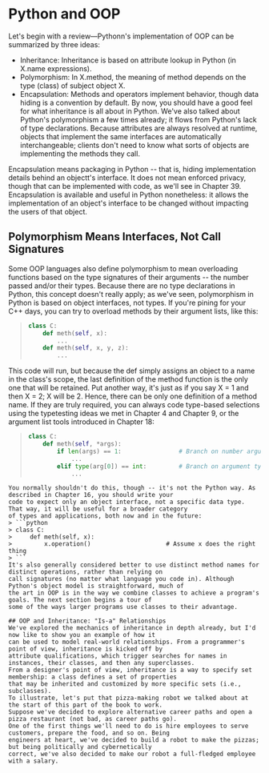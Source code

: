 # Python and OOP
Let's begin with a review—Pythonn's implementation of OOP can be summarized by three ideas:
- Inheritance: Inheritance is based on attribute lookup in Python (in X.name expressions).
- Polymorphism: In X.method, the meaning of method depends on the type (class) of subject object X.
- Encapsulation: Methods and operators implement behavior, though data hiding is a convention by default.
By now, you should have a good feel for what inheritance is all about in Python. We've also talked about Python's 
polymorphism a few times already; it flows from Python's lack of type declarations. Because attributes are always 
resolved at runtime, objects that implement the same interfaces are automatically interchangeable; clients don't 
need to know what sorts of objects are implementing the methods they call.

Encapsulation means packaging in Python -- that is, hiding implementation details behind an objectt's interface. 
It does not mean enforced privacy, though that can be implemented with code, as we'll see in Chapter 39. 
Encapsulation is available and useful in Python nonetheless: it allows the implementation of an object's interface 
to be changed without impacting the users of that object.

## Polymorphism Means Interfaces, Not Call Signatures
Some OOP languages also define polymorphism to mean overloading functions based on the type signatures of their 
arguments -- the number passed and/or their types. Because  there are no type declarations in Python, this concept
doesn't really apply; as we've seen, polymorphism in Python is based on object interfaces, not types. If you're
pining for your C++ days, you can try to overload methods by their argument lists, like this:
> ```python
> class C:
>     def meth(self, x):
>         ...
>     def meth(self, x, y, z):
>         ...
> ```
This code will run, but because the def simply assigns an object to a name in the class's scope, the last definition 
of the method function is the only one that will be retained. Put another way, it's just as if you say X = 1 and 
then X = 2; X will be 2. Hence, there can be only one definition of a method name.
If they are truly required, you can always code type-based selections using the typetesting ideas we met in Chapter 4 
and Chapter 9, or the argument list tools introduced in Chapter 18:
> ```python
> class C:
>     def meth(self, *args):
>         if len(args) == 1: 				# Branch on number arguments
>             ...
>         elif type(arg[0]) == int: 		# Branch on argument types (or isinstance())
>             ...
```
You normally shouldn't do this, though -- it's not the Python way. As described in Chapter 16, you should write your 
code to expect only an object interface, not a specific data type. That way, it will be useful for a broader category 
of types and applications, both now and in the future:
> ```python
> class C:
>     def meth(self, x):
>         x.operation() 					# Assume x does the right thing
> ```
It's also generally considered better to use distinct method names for distinct operations, rather than relying on 
call signatures (no matter what language you code in). Although Python's object model is straightforward, much of 
the art in OOP is in the way we combine classes to achieve a program's goals. The next section begins a tour of 
some of the ways larger programs use classes to their advantage.

## OOP and Inheritance: "Is-a" Relationships
We've explored the mechanics of inheritance in depth already, but I'd now like to show you an example of how it 
can be used to model real-world relationships. From a programmer's point of view, inheritance is kicked off by 
attribute qualifications, which trigger searches for names in instances, their classes, and then any superclasses. 
From a designer's point of view, inheritance is a way to specify set membership: a class defines a set of properties
that may be inherited and customized by more specific sets (i.e., subclasses).
To illustrate, let's put that pizza-making robot we talked about at the start of this part of the book to work. 
Suppose we've decided to explore alternative career paths and open a pizza restaurant (not bad, as career paths go). 
One of the first things we'll need to do is hire employees to serve customers, prepare the food, and so on. Being 
engineers at heart, we've decided to build a robot to make the pizzas; but being politically and cybernetically 
correct, we've also decided to make our robot a full-fledged employee with a salary.
